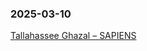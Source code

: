 ### 2025-03-10

[Tallahassee Ghazal – SAPIENS](https://www.sapiens.org/culture/tallahassee-ghazal-poem-noland-blain/)
